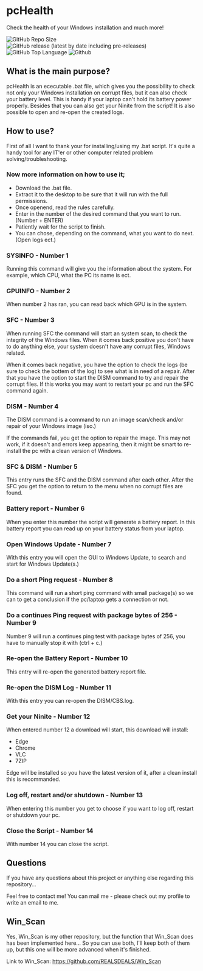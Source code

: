 # pcHealth

Check the health of your Windows installation and much more!

![GitHub Repo Size](https://img.shields.io/github/repo-size/REALSDEALS/pcHealth?label=Repo%20Size) ![GitHub release (latest by date including pre-releases)](https://img.shields.io/github/v/release/REALSDEALS/pcHealth?include_prereleases&label=Latest%20Release) ![GitHub Top Language](https://img.shields.io/github/languages/top/REALSDEALS/pcHealth?color=green&label=Batchfile) ![Github](https://img.shields.io/github/license/REALSDEALS/pcHealth)

## What is the main purpose?

pcHealth is an ececutable .bat file, which gives you the possibility to check not only your Windows installation on corrupt files, but it can also check your battery level. This is handy if your laptop can't hold its battery power properly. Besides that you can also get your Ninite from the script! It is also possible to open and re-open the created logs.

## How to use?

First of all I want to thank your for installing/using my .bat script.
It's quite a handy tool for any IT'er or other computer related problem solving/troubleshooting.

### Now more information on how to use it;

- Download the .bat file.
- Extract it to the desktop to be sure that it will run with the full permissions.
- Once openend, read the rules carefully.
- Enter in the number of the desired command that you want to run. (Number + ENTER)
- Patiently wait for the script to finish.
- You can chose, depending on the command, what you want to do next. (Open logs ect.)

### SYSINFO - Number 1

Running this command will give you the information about the system.
For example, which CPU, what the PC its name is ect.

### GPUINFO - Number 2

When number 2 has ran, you can read back which GPU is in the system.

### SFC - Number 3

When running SFC the command will start an system scan, to check the integrity of the Windows files.
When it comes back positive you don't have to do anything else, your system doesn't have any corrupt files, Windows related.

When it comes back negative, you have the option to check the logs (be sure to check the bottem of the log) to see what is in need of a repair. After that you have the option to start the DISM command to try and repair the corrupt files. If this works you may want to restart your pc and run the SFC command again.

### DISM - Number 4

The DISM command is a command to run an image scan/check and/or repair of your Windows image (iso.)

If the commands fail, you get the option to repair the image.
This may not work, if it doesn't and errors keep appearing, then it might be smart to re-install the pc with a clean version of Windows.

### SFC & DISM - Number 5

This entry runs the SFC and the DISM command after each other.
After the SFC you get the option to return to the menu when no corrupt files are found.

### Battery report - Number 6

When you enter this number the script will generate a battery report.
In this battery report you can read up on your battery status from your laptop.

### Open Windows Update - Number 7

With this entry you will open the GUI to Windows Update, to search and start for Windows Update(s.)

### Do a short Ping request - Number 8

This command will run a short ping command with small package(s) so we can to get a conclusion if the pc/laptop gets a connection or not.

### Do a continues Ping request with package bytes of 256 - Number 9

Number 9 will run a continues ping test with package bytes of 256, you have to manually stop it with (ctrl + c.)

### Re-open the Battery Report - Number 10

This entry will re-open the generated battery report file.

### Re-open the DISM Log - Number 11

With this entry you can re-open the DISM/CBS.log.

### Get your Ninite - Number 12

When entered number 12 a download will start, this download will install:

- Edge
- Chrome
- VLC
- 7ZIP

Edge will be installed so you have the latest version of it, after a clean install this is recommanded.

### Log off, restart and/or shutdown - Number 13

When entering this number you get to choose if you want to log off, restart or shutdown your pc.

### Close the Script - Number 14

With number 14 you can close the script.

## Questions

If you have any questions about this project or anything else regarding this repository...

Feel free to contact me!
You can mail me - please check out my profile to write an email to me.

## Win_Scan

Yes, Win_Scan is my other repository, but the function that Win_Scan does has been implemented here...
So you can use both, I'll keep both of them up, but this one will be more advanced when it's finished.

Link to Win_Scan: https://github.com/REALSDEALS/Win_Scan
